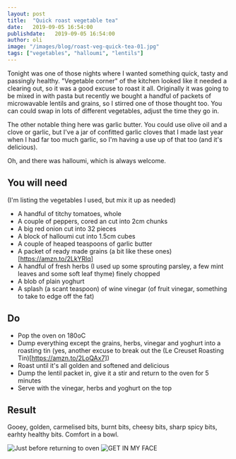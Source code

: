 ```yaml
---
layout: post
title:  "Quick roast vegetable tea"
date:   2019-09-05 16:54:00
publishdate:   2019-09-05 16:54:00
author: oli
image: "/images/blog/roast-veg-quick-tea-01.jpg"
tags: ["vegetables", "halloumi", "lentils"]
---
```


Tonight was one of those nights where I wanted something quick, tasty and passingly healthy.  "Vegetable corner" of the kitchen looked like it needed a clearing out, so it was a good excuse to roast it all.  Originally it was going to be mixed in with pasta but recently we bought a handful of packets of microwavable lentils and grains, so I stirred one of those thought too.   You can could swap in lots of different vegetables, adjust the time they go in.

The other notable thing here was garlic butter.  You could use olive oil and a clove or garlic, but I've a jar of confitted garlic cloves that I made last year when I had far too much garlic, so I'm having a use up of that too (and it's delicious).

Oh, and there was halloumi, which is always welcome. 

## You will need

(I'm listing the vegetables I used, but mix it up as needed)

* A handful of titchy tomatoes, whole
* A couple of peppers, cored an cut into 2cm chunks
* A big red onion cut into 32 pieces
* A block of halloumi cut into 1.5cm cubes
* A couple of heaped teaspoons of garlic butter
* A packet of ready made grains (a bit like these ones)[https://amzn.to/2LkYRlq]
* A handful of fresh herbs (I used up some sprouting parsley, a few mint leaves and some soft leaf thyme) finely chopped
* A blob of plain yoghurt
* A splash (a scant teaspoon) of wine vinegar (of fruit vinegar, something to take to edge off the fat)

## Do

* Pop the oven on 180oC
* Dump everything except the grains, herbs, vinegar and yoghurt into a roasting tin (yes, another excuse to break out the (Le Creuset Roasting Tin)[https://amzn.to/2LoQAx7])
* Roast until it's all golden and softened and delicious
* Dump the lentil packet in, give it a stir and return to the oven for 5 minutes
* Serve with the vinegar, herbs and yoghurt on the top

## Result

Gooey, golden, carmelised bits, burnt bits, cheesy bits, sharp spicy bits, earhty healthy bits.  Comfort in a bowl. 


![Just before returning to oven ](/images/blog/roast-veg-quick-tea-01.jpg)
![GET IN MY FACE](/images/blog/roast-veg-quick-tea-02.jpg)
